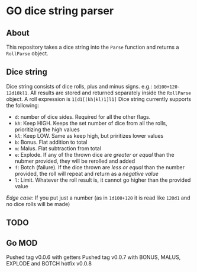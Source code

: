 # GO dice string parser
## About
This repository takes a dice string into the `Parse` function and returns a `RollParse` object.

## Dice string
Dice string consists of dice rolls, plus and minus signs. e.g.: `1d100+120-12d10kl1`. All results are stored and returned separately inside the `RollParse` object.
A roll expression is `1[d1[(kh|kl)1]l1]`
Dice string currently supports the following:
* `d`: number of dice sides. Required for all the other flags.
* `kh`: Keep HIGH. Keeps the set number of dice from all the rolls, prioritizing the high values
* `kl`: Keep LOW. Same as keep high, but priritizes lower values
* `b`: Bonus. Flat addition to total
* `m`: Malus. Flat subtraction from total
* `e`: Explode. If any of the thrown dice are *greater or equal* than the nubmer provided, they will be rerolled and added
* `f`: Botch (failure). If the dice thrown are *less or equal* than the number provided, the roll will repeat and return as a *negative value*
* `l`: Limit. Whatever the roll result is, it cannot go higher than the provided value

*Edge case*: If you put just a number (as in `1d100+120` it is read like `120d1` and no dice rolls will be made)

## TODO

## Go MOD
Pushed tag v0.0.6 with getters
Pushed tag v0.0.7 with BONUS, MALUS, EXPLODE and BOTCH
hotfix v0.0.8